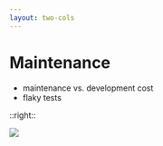 ```yaml
---
layout: two-cols
---
```


# Maintenance

- maintenance vs. development cost
- flaky tests

::right::
<div class="fixed top-35 right-20 w-100">
<img src="/images/speed_improvement.png" />
</div>

<style>
.slidev-layout li {
  font-size: 1.7rem;
}
.slidev-layout ul {
  padding-top: 100px;
}
.two-columns {
  gap: 1rem;
  grid-template-columns: 9fr 10fr !important;
}
</style>

<!--
- as your project grows, it is important to think about the cost of maintenance that you are introducing with every new test
- this graph may not look like this for you today, but it can very well look like that later and driving down that debugging and maintenance time is going to be important
- that’s why today we are talking about readability, and not about which framework runs the fastest on CI

- but when we talk about testing and test code, we cannot really skip talking about the application under test
- all that we said today might be useful, but as you scale up, you are still going to be hitting some flaky test - and they are going to add to your debugging time and to your testing time

- [click]
-->
